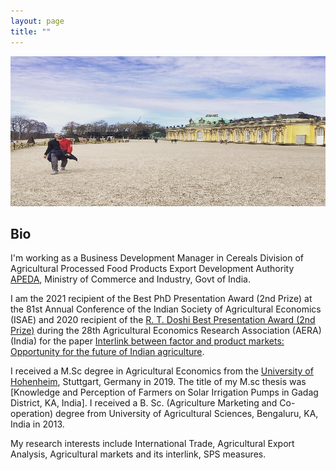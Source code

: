 ```yaml
---
layout: page
title: ""
---
```

<p align="center">
  <img width="720" height="240" src="IMG_20200409_010555_376.jpg">
</p>

## Bio ##

  I'm working as a Business Development Manager in Cereals Division of Agricultural Processed Food Products Export Development Authority [APEDA](https://apeda.gov.in/apedawebsite), Ministry of Commerce and Industry, Govt of India. 
  
 I am the 2021 recipient of the Best PhD Presentation Award (2nd Prize) at the 81st Annual Conference of the Indian Society of Agricultural Economics (ISAE) and 2020 recipient of the [R. T. Doshi Best Presentation Award (2nd Prize)](http://aeraindia.in/bestpaperpresentation) during the 28th  Agricultural Economics Research Association (AERA) (India) for the paper [Interlink between factor and product markets: Opportunity for the future of Indian agriculture](https://ageconsearch.umn.edu/record/310338?ln=en).
  
   I received a M.Sc degree in Agricultural Economics from the [University of Hohenheim](https://www.uni-hohenheim.de/en/agricultural-economics-masters#:~:text=Agricultural%20research%20at%20the%20University,bio%2Dbased%20value%2Dcreation%20networks), Stuttgart, Germany in 2019. The title of my M.sc thesis was [Knowledge and Perception of Farmers on Solar Irrigation Pumps in Gadag District, KA, India]. I received a B. Sc. (Agriculture Marketing and Co-operation) degree from University of Agricultural Sciences, Bengaluru, KA, India in 2013. 
   
  My research interests include  International Trade, Agricultural Export Analysis, Agricultural markets and its interlink, SPS measures. 























